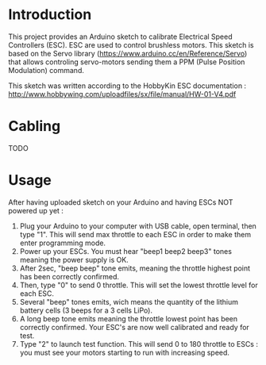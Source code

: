 # Introduction
This project provides an Arduino sketch to calibrate Electrical Speed Controllers (ESC).
ESC are used to control brushless motors.
This sketch is based on the Servo library (https://www.arduino.cc/en/Reference/Servo) that allows controling servo-motors sending them a PPM (Pulse Position Modulation) command.

This sketch was written according to the HobbyKin ESC documentation : http://www.hobbywing.com/uploadfiles/sx/file/manual/HW-01-V4.pdf

# Cabling
TODO

# Usage
After having uploaded sketch on your Arduino and having ESCs NOT powered up yet :

1. Plug your Arduino to your computer with USB cable, open terminal, then type "1".
This will send max throttle to each ESC in order to make them enter programming mode.
2. Power up your ESCs. You must hear "beep1 beep2 beep3" tones meaning the power supply is OK.
3. After 2sec, "beep beep" tone emits, meaning the throttle highest point has been correctly confirmed.
4. Then, type "0" to send 0 throttle. This will set the lowest throttle level for each ESC.
5. Several "beep" tones emits, wich means the quantity of the lithium battery cells (3 beeps for a 3 cells LiPo).
6. A long beep tone emits meaning the throttle lowest point has been correctly confirmed.
Your ESC's are now well calibrated and ready for test.
7. Type "2" to launch test function. This will send 0 to 180 throttle to ESCs : you must see your motors starting to run with increasing speed.
